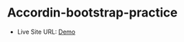 # Accordin-bootstrap-practice


- Live Site URL: [Demo]([https://xzayedx.github.io/nft-preview-card-component-main/](https://xzayedx.github.io/Accordin-bootstrap-practice/Bootstrap/accordin/index.html))
